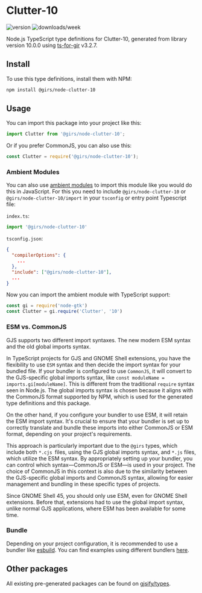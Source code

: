 
# Clutter-10

![version](https://img.shields.io/npm/v/@girs/node-clutter-10)
![downloads/week](https://img.shields.io/npm/dw/@girs/node-clutter-10)


Node.js TypeScript type definitions for Clutter-10, generated from library version 10.0.0 using [ts-for-gir](https://github.com/gjsify/ts-for-gir) v3.2.7.


## Install

To use this type definitions, install them with NPM:
```bash
npm install @girs/node-clutter-10
```

## Usage

You can import this package into your project like this:
```ts
import Clutter from '@girs/node-clutter-10';
```

Or if you prefer CommonJS, you can also use this:
```ts
const Clutter = require('@girs/node-clutter-10');
```

### Ambient Modules

You can also use [ambient modules](https://github.com/gjsify/ts-for-gir/tree/main/packages/cli#ambient-modules) to import this module like you would do this in JavaScript.
For this you need to include `@girs/node-clutter-10` or `@girs/node-clutter-10/import` in your `tsconfig` or entry point Typescript file:

`index.ts`:
```ts
import '@girs/node-clutter-10'
```

`tsconfig.json`:
```json
{
  "compilerOptions": {
    ...
  },
  "include": ["@girs/node-clutter-10"],
  ...
}
```

Now you can import the ambient module with TypeScript support: 

```ts
const gi = require('node-gtk')
const Clutter = gi.require('Clutter', '10')
```



### ESM vs. CommonJS

GJS supports two different import syntaxes. The new modern ESM syntax and the old global imports syntax.

In TypeScript projects for GJS and GNOME Shell extensions, you have the flexibility to use `ESM` syntax and then decide the import syntax for your bundled file. If your bundler is configured to use `CommonJS`, it will convert to the GJS-specific global imports syntax, like `const moduleName = imports.gi[moduleName]`. This is different from the traditional `require` syntax seen in Node.js. The global imports syntax is chosen because it aligns with the CommonJS format supported by NPM, which is used for the generated type definitions and this package.

On the other hand, if you configure your bundler to use ESM, it will retain the ESM import syntax. It's crucial to ensure that your bundler is set up to correctly translate and bundle these imports into either CommonJS or ESM format, depending on your project's requirements.

This approach is particularly important due to the `@girs` types, which include both `*.cjs `files, using the GJS global imports syntax, and `*.js` files, which utilize the ESM syntax. By appropriately setting up your bundler, you can control which syntax—CommonJS or ESM—is used in your project. The choice of CommonJS in this context is also due to the similarity between the GJS-specific global imports and CommonJS syntax, allowing for easier management and bundling in these specific types of projects.

Since GNOME Shell 45, you should only use ESM, even for GNOME Shell extensions. Before that, extensions had to use the global import syntax, unlike normal GJS applications, where ESM has been available for some time.

### Bundle

Depending on your project configuration, it is recommended to use a bundler like [esbuild](https://esbuild.github.io/). You can find examples using different bundlers [here](https://github.com/gjsify/ts-for-gir/tree/main/examples).

## Other packages

All existing pre-generated packages can be found on [gjsify/types](https://github.com/gjsify/types).

